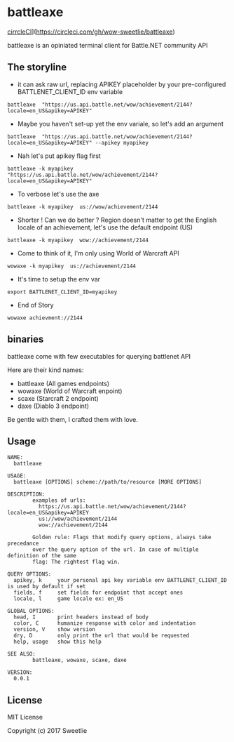 # battleaxe
[cirrcleCI](https://circleci.com/gh/wow-sweetlie/battleaxe.svg?style=svg)](https://circleci.com/gh/wow-sweetlie/battleaxe)

battleaxe is an opiniated terminal client for Battle.NET community API

## The storyline

* it can ask raw url, replacing APIKEY placeholder by your pre-configured
  BATTLENET_CLIENT_ID env variable

```
battleaxe  "https://us.api.battle.net/wow/achievement/2144?locale=en_US&apikey=APIKEY"
```

* Maybe you haven't set-up yet the env variale, so let's add an argument

```
battleaxe  "https://us.api.battle.net/wow/achievement/2144?locale=en_US&apikey=APIKEY" --apikey myapikey
```

* Nah let's put apikey flag first

```
battleaxe -k myapikey  "https://us.api.battle.net/wow/achievement/2144?locale=en_US&apikey=APIKEY"
```

* To verbose let's use the axe

```
battleaxe -k myapikey  us://wow/achievement/2144
````

* Shorter ! Can we do better ? Region doesn't matter to get the English
  locale of an achievement, let's use the default endpoint (US)

```
battleaxe -k myapikey  wow://achievement/2144
````

* Come to think of it, I'm only using World of Warcraft API

```
wowaxe -k myapikey  us://achievement/2144
````

* It's time to setup the env var

```
export BATTLENET_CLIENT_ID=myapikey
````

* End of Story

```
wowaxe achievment://2144
```


## binaries

battleaxe come with few executables for querying battlenet API

Here are their kind names:

- battleaxe (All games endpoints)
- wowaxe (World of Warcraft enpoint)
- scaxe (Starcraft 2 endpoint)
- daxe (Diablo 3 endpoint)

Be gentle with them, I crafted them with love.

## Usage

```
NAME:
  battleaxe

USAGE:
  battleaxe [OPTIONS] scheme://path/to/resource [MORE OPTIONS]

DESCRIPTION:
        examples of urls:
          https://us.api.battle.net/wow/achievement/2144?locale=en_US&apikey=APIKEY
          us://wow/achievement/2144
          wow://achievement/2144

        Golden rule: Flags that modify query options, always take precedance
        over the query option of the url. In case of multiple definition of the same
        flag: The rightest flag win.

QUERY OPTIONS:
  apikey, k     your personal api key variable env BATTLENET_CLIENT_ID is used by default if set
  fields, f     set fields for endpoint that accept ones
  locale, l     game locale ex: en_US

GLOBAL OPTIONS:
  head, I       print headers instead of body
  color, C      humanize response with color and indentation
  version, V    show version
  dry, D        only print the url that would be requested
  help, usage   show this help

SEE ALSO:
        battleaxe, wowaxe, scaxe, daxe

VERSION:
  0.0.1
```

## License

MIT License

Copyright (c) 2017 Sweetlie <Colin Carle>

